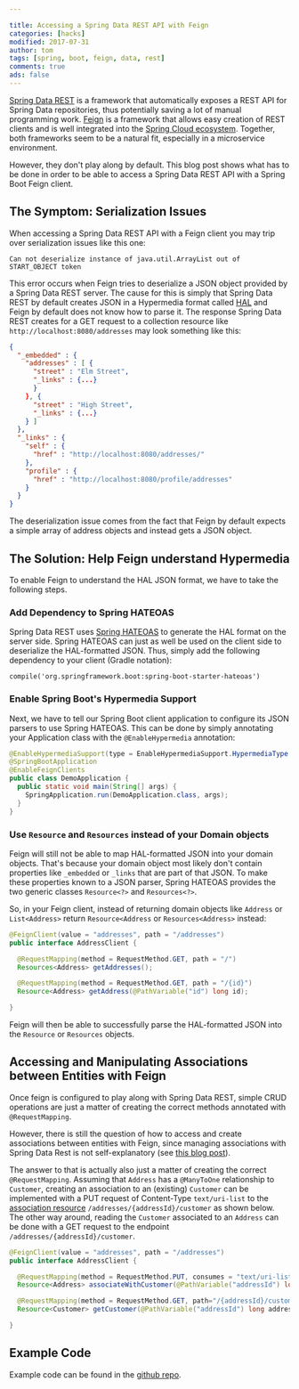 ```yaml
---

title: Accessing a Spring Data REST API with Feign 
categories: [hacks]
modified: 2017-07-31
author: tom
tags: [spring, boot, feign, data, rest]
comments: true
ads: false
---
```


[Spring Data REST](https://projects.spring.io/spring-data-rest/) is a framework that automatically exposes a REST API for Spring Data repositories, thus
potentially saving a lot of manual programming work. [Feign](https://github.com/OpenFeign/feign) is a framework that allows easy creation of REST
clients and is well integrated into the [Spring Cloud ecosystem](http://projects.spring.io/spring-cloud/spring-cloud.html#spring-cloud-feign). Together, both frameworks seem to be a
natural fit, especially in a microservice environment.
 
However, they don't play along by default. This blog post shows what has to be done in order to be able
to access a Spring Data REST API with a Spring Boot Feign client.

## The Symptom: Serialization Issues

When accessing a Spring Data REST API with a Feign client you may trip over serialization issues like this one:

```
Can not deserialize instance of java.util.ArrayList out of START_OBJECT token
```

This error occurs when Feign tries to deserialize a JSON object provided by a Spring Data REST server. The cause for this
is simply that Spring Data REST by default creates JSON in a Hypermedia format called [HAL](https://en.wikipedia.org/wiki/Hypertext_Application_Language)
and Feign by default does not know how to parse it. The response Spring Data REST creates for a GET request to a collection resource 
like `http://localhost:8080/addresses` may look something like this:

```JSON
{
  "_embedded" : {
    "addresses" : [ {
      "street" : "Elm Street",
      "_links" : {...}
      }
    }, {
      "street" : "High Street",
      "_links" : {...}
    } ]
  },
  "_links" : {
    "self" : {
      "href" : "http://localhost:8080/addresses/"
    },
    "profile" : {
      "href" : "http://localhost:8080/profile/addresses"
    }
  }
}
```

The deserialization issue comes from the fact that Feign by default expects a simple array of address objects
and instead gets a JSON object.

## The Solution: Help Feign understand Hypermedia

To enable Feign to understand the HAL JSON format, we have to take the following steps.

### Add Dependency to Spring HATEOAS
 
Spring Data REST uses [Spring HATEOAS](http://projects.spring.io/spring-hateoas/) to generate the HAL format on the 
server side. Spring HATEOAS can just as well be used on the client side to deserialize the HAL-formatted JSON. Thus,
simply add the following dependency to your client (Gradle notation):

```text
compile('org.springframework.boot:spring-boot-starter-hateoas')
```

### Enable Spring Boot's Hypermedia Support

Next, we have to tell our Spring Boot client application to configure its JSON parsers to use Spring HATEOAS.
This can be done by simply annotating your Application class with the `@EnableHypermedia` annotation:

```java
@EnableHypermediaSupport(type = EnableHypermediaSupport.HypermediaType.HAL)
@SpringBootApplication
@EnableFeignClients
public class DemoApplication {
  public static void main(String[] args) {
    SpringApplication.run(DemoApplication.class, args);
  }
}
```

### Use `Resource` and `Resources` instead of your Domain objects

Feign will still not be able to map HAL-formatted JSON into your domain objects. That's because your domain object
most likely don't contain properties like `_embedded` or `_links` that are part of that JSON. 
To make these properties known to a JSON parser, Spring HATEOAS provides the two generic 
classes `Resource<?>` and `Resources<?>`.

So, in your Feign client, instead of returning domain objects like `Address` or `List<Address>`
return `Resource<Address` or `Resources<Address>` instead:

```java
@FeignClient(value = "addresses", path = "/addresses")
public interface AddressClient {

  @RequestMapping(method = RequestMethod.GET, path = "/")
  Resources<Address> getAddresses();

  @RequestMapping(method = RequestMethod.GET, path = "/{id}")
  Resource<Address> getAddress(@PathVariable("id") long id);

}
```

Feign will then be able to successfully parse the HAL-formatted JSON into the `Resource` 
or `Resources` objects.

## Accessing and Manipulating Associations between Entities with Feign

Once feign is configured to play along with Spring Data REST, simple CRUD operations are just a matter
of creating the correct methods annotated with `@RequestMapping`.

However, there is still the question of how to access and create associations between entities with Feign, since 
managing associations with Spring Data Rest is not self-explanatory (see [this blog post](/relations-with-spring-data-rest)).

The answer to that is actually also just a matter of creating the correct `@RequestMapping`. Assuming that 
`Address` has a `@ManyToOne` relationship to `Customer`, creating an association to an (existing) `Customer`
can be implemented with a PUT request of Content-Type `text/uri-list` to the [association resource](https://docs.spring.io/spring-data/rest/docs/current/reference/html/#repository-resources.association-resource) 
`/addresses/{addressId}/customer` as shown below. The other way around, reading 
the `Customer` associated to an `Address` can be done with a GET request to the endpoint `/addresses/{addressId}/customer`. 

```java
@FeignClient(value = "addresses", path = "/addresses")
public interface AddressClient {

  @RequestMapping(method = RequestMethod.PUT, consumes = "text/uri-list", path="/{addressId}/customer")
  Resource<Address> associateWithCustomer(@PathVariable("addressId") long addressId, @RequestBody String customerUri);

  @RequestMapping(method = RequestMethod.GET, path="/{addressId}/customer")
  Resource<Customer> getCustomer(@PathVariable("addressId") long addressId);

}
```

## Example Code

Example code can be found in the [github repo](https://github.com/thombergs/code-examples).
